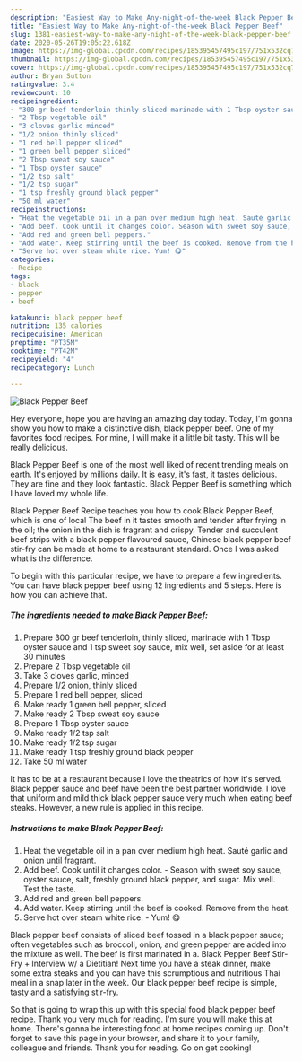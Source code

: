 ```yaml
---
description: "Easiest Way to Make Any-night-of-the-week Black Pepper Beef"
title: "Easiest Way to Make Any-night-of-the-week Black Pepper Beef"
slug: 1381-easiest-way-to-make-any-night-of-the-week-black-pepper-beef
date: 2020-05-26T19:05:22.618Z
image: https://img-global.cpcdn.com/recipes/185395457495c197/751x532cq70/black-pepper-beef-recipe-main-photo.jpg
thumbnail: https://img-global.cpcdn.com/recipes/185395457495c197/751x532cq70/black-pepper-beef-recipe-main-photo.jpg
cover: https://img-global.cpcdn.com/recipes/185395457495c197/751x532cq70/black-pepper-beef-recipe-main-photo.jpg
author: Bryan Sutton
ratingvalue: 3.4
reviewcount: 10
recipeingredient:
- "300 gr beef tenderloin thinly sliced marinade with 1 Tbsp oyster sauce and 1 tsp sweet soy sauce mix well set aside for at least 30 minutes"
- "2 Tbsp vegetable oil"
- "3 cloves garlic minced"
- "1/2 onion thinly sliced"
- "1 red bell pepper sliced"
- "1 green bell pepper sliced"
- "2 Tbsp sweat soy sauce"
- "1 Tbsp oyster sauce"
- "1/2 tsp salt"
- "1/2 tsp sugar"
- "1 tsp freshly ground black pepper"
- "50 ml water"
recipeinstructions:
- "Heat the vegetable oil in a pan over medium high heat. Sauté garlic and onion until fragrant."
- "Add beef. Cook until it changes color. Season with sweet soy sauce, oyster sauce, salt, freshly ground black pepper, and sugar. Mix well. Test the taste."
- "Add red and green bell peppers."
- "Add water. Keep stirring until the beef is cooked. Remove from the heat."
- "Serve hot over steam white rice. Yum! 😋"
categories:
- Recipe
tags:
- black
- pepper
- beef

katakunci: black pepper beef 
nutrition: 135 calories
recipecuisine: American
preptime: "PT35M"
cooktime: "PT42M"
recipeyield: "4"
recipecategory: Lunch

---
```



![Black Pepper Beef](https://img-global.cpcdn.com/recipes/185395457495c197/751x532cq70/black-pepper-beef-recipe-main-photo.jpg)

Hey everyone, hope you are having an amazing day today. Today, I'm gonna show you how to make a distinctive dish, black pepper beef. One of my favorites food recipes. For mine, I will make it a little bit tasty. This will be really delicious.

Black Pepper Beef is one of the most well liked of recent trending meals on earth. It's enjoyed by millions daily. It is easy, it's fast, it tastes delicious. They are fine and they look fantastic. Black Pepper Beef is something which I have loved my whole life.

Black Pepper Beef Recipe teaches you how to cook Black Pepper Beef, which is one of local The beef in it tastes smooth and tender after frying in the oil; the onion in the dish is fragrant and crispy. Tender and succulent beef strips with a black pepper flavoured sauce, Chinese black pepper beef stir-fry can be made at home to a restaurant standard. Once I was asked what is the difference.


To begin with this particular recipe, we have to prepare a few ingredients. You can have black pepper beef using 12 ingredients and 5 steps. Here is how you can achieve that.

<!--inarticleads1-->

##### The ingredients needed to make Black Pepper Beef:

1. Prepare 300 gr beef tenderloin, thinly sliced, marinade with 1 Tbsp oyster sauce and 1 tsp sweet soy sauce, mix well, set aside for at least 30 minutes
1. Prepare 2 Tbsp vegetable oil
1. Take 3 cloves garlic, minced
1. Prepare 1/2 onion, thinly sliced
1. Prepare 1 red bell pepper, sliced
1. Make ready 1 green bell pepper, sliced
1. Make ready 2 Tbsp sweat soy sauce
1. Prepare 1 Tbsp oyster sauce
1. Make ready 1/2 tsp salt
1. Make ready 1/2 tsp sugar
1. Make ready 1 tsp freshly ground black pepper
1. Take 50 ml water


It has to be at a restaurant because I love the theatrics of how it&#39;s served. Black pepper sauce and beef have been the best partner worldwide. I love that uniform and mild thick black pepper sauce very much when eating beef steaks. However, a new rule is applied in this recipe. 

<!--inarticleads2-->

##### Instructions to make Black Pepper Beef:

1. Heat the vegetable oil in a pan over medium high heat. Sauté garlic and onion until fragrant.
1. Add beef. Cook until it changes color. - Season with sweet soy sauce, oyster sauce, salt, freshly ground black pepper, and sugar. Mix well. Test the taste.
1. Add red and green bell peppers.
1. Add water. Keep stirring until the beef is cooked. Remove from the heat.
1. Serve hot over steam white rice. - Yum! 😋


Black pepper beef consists of sliced beef tossed in a black pepper sauce; often vegetables such as broccoli, onion, and green pepper are added into the mixture as well. The beef is first marinated in a. Black Pepper Beef Stir-Fry + Interview w/ a Dietitian! Next time you have a steak dinner, make some extra steaks and you can have this scrumptious and nutritious Thai meal in a snap later in the week. Our black pepper beef recipe is simple, tasty and a satisfying stir-fry. 

So that is going to wrap this up with this special food black pepper beef recipe. Thank you very much for reading. I'm sure you will make this at home. There's gonna be interesting food at home recipes coming up. Don't forget to save this page in your browser, and share it to your family, colleague and friends. Thank you for reading. Go on get cooking!
